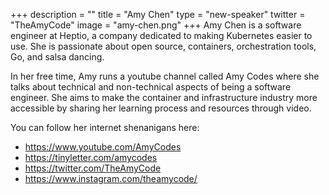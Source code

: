 +++
description = ""
title = "Amy Chen"
type = "new-speaker"
twitter = "TheAmyCode"
image = "amy-chen.png"
+++
Amy Chen is a software engineer at Heptio, a company dedicated to making Kubernetes easier to use. She is passionate about open source, containers, orchestration tools, Go, and salsa dancing.

In her free time, Amy runs a youtube channel called Amy Codes where she talks about technical and non-technical aspects of being a software engineer. She aims to make the container and infrastructure industry more accessible by sharing her learning process and resources through video.

You can follow her internet shenanigans here:
- https://www.youtube.com/AmyCodes
- https://tinyletter.com/amycodes
- https://twitter.com/TheAmyCode
- https://www.instagram.com/theamycode/